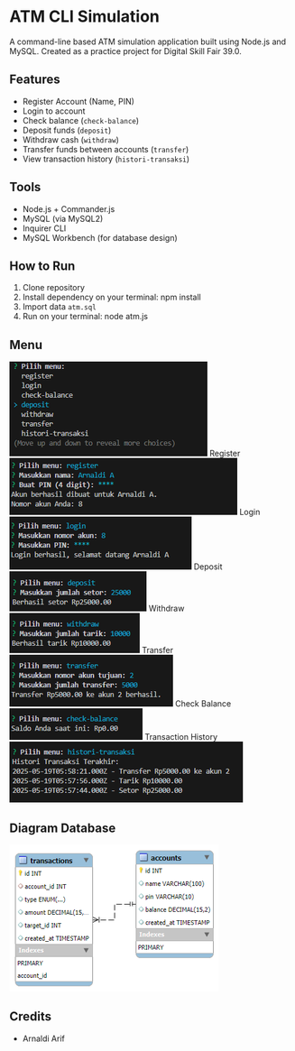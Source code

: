 # ATM CLI Simulation

A command-line based ATM simulation application built using Node.js and MySQL.
Created as a practice project for Digital Skill Fair 39.0.

## Features
- Register Account (Name, PIN)
- Login to account
- Check balance (`check-balance`)
- Deposit funds (`deposit`)
- Withdraw cash (`withdraw`)
- Transfer funds between accounts (`transfer`)
- View transaction history (`histori-transaksi`)

## Tools
- Node.js + Commander.js
- MySQL (via MySQL2)
- Inquirer CLI
- MySQL Workbench (for database design)

##  How to Run
1. Clone repository
2. Install dependency on your terminal: npm install
3. Import data `atm.sql`
4. Run on your terminal: node atm.js

## Menu
![screenshot](./SS/Screenshot-menu.png)
Register
![screenshot](./SS/Screenshot-register.png)
Login
![screenshot](./SS/Screenshot-login.png)
Deposit
![screenshot](./SS/Screenshot-deposit.png)
Withdraw
![screenshot](./SS/Screenshot-withdraw.png)
Transfer
![screenshot](./SS/Screenshot-transfer.png)
Check Balance
![screenshot](./SS/Screenshot-check.png)
Transaction History
![screenshot](./SS/Screenshot-history.png)

## Diagram Database
![diagram](./SS/atm-erd.png)

## Credits
- Arnaldi Arif
